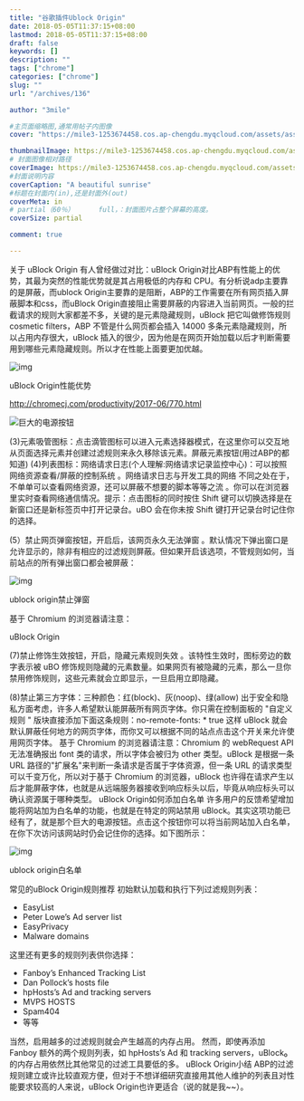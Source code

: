 ```yaml
---
title: "谷歌插件Ublock Origin"
date: 2018-05-05T11:37:15+08:00
lastmod: 2018-05-05T11:37:15+08:00
draft: false
keywords: []
description: ""
tags: ["chrome"]
categories: ["chrome"]
slug: ""
url: "/archives/136"

author: "3mile"

#主页面缩略图,通常用帖子内图像
cover: "https://mile3-1253674458.cos.ap-chengdu.myqcloud.com/assets/assets/chrome/auto-orient1.jpg"

thumbnailImage: https://mile3-1253674458.cos.ap-chengdu.myqcloud.com/assets/assets/chrome/auto-orient1.jpg
# 封面图像相对路径
coverImage: https://mile3-1253674458.cos.ap-chengdu.myqcloud.com/assets/cover/3.jpg
#封面说明内容
coverCaption: "A beautiful sunrise"
#标题在封面内(in),还是封面外(out)
coverMeta: in
# partial（60％）		full，：封面图片占整个屏幕的高度。
coverSize: partial

comment: true

---
```


关于 uBlock Origin
 有人曾经做过对比：uBlock Origin对比ABP有性能上的优势，其最为突然的性能优势就是其占用极低的内存和 CPU。有分析说adp主要靠的是屏蔽，而ublock Origin主要靠的是阻断，ABP的工作需要在所有网页插入屏蔽脚本和css，而uBlock Origin直接阻止需要屏蔽的内容进入当前网页。一般的拦截请求的规则大家都差不多，关键的是元素隐藏规则，uBlock 把它叫做修饰规则 cosmetic filters，ABP 不管是什么网页都会插入 14000 多条元素隐藏规则，所以占用内存很大，uBlock 插入的很少，因为他是在网页开始加载以后才判断需要用到哪些元素隐藏规则。所以才在性能上面要更加优越。

![img](https://mile3-1253674458.cos.ap-chengdu.myqcloud.com/assets/assets/chrome/auto-orient) 

uBlock Origin性能优势

 http://chromecj.com/productivity/2017-06/770.html

 

![巨大的电源按钮](https://mile3-1253674458.cos.ap-chengdu.myqcloud.com/assets/assets/chrome/auto-orient1.jpg) 

 

 

(3)元素吸管图标：点击滴管图标可以进入元素选择器模式，在这里你可以交互地从页面选择元素并创建过滤规则来永久移除该元素。屏蔽元素按钮(用过ABP的都知道)
 (4)列表图标：网络请求日志(个人理解:网络请求记录监控中心)：可以按照网络资源查看/屏蔽的控制系统 。网络请求日志与开发工具的网络 不同之处在于，不单单可以查看网络资源，还可以屏蔽不想要的脚本等等之流 。你可以在浏览器里实时查看网络通信情况。提示：点击图标的同时按住 Shift 键可以切换选择是在新窗口还是新标签页中打开记录台。uBO 会在你未按 Shift 键打开记录台时记住你的选择。

(5）禁止网页弹窗按钮，开启后，该网页永久无法弹窗 。默认情况下弹出窗口是允许显示的，除非有相应的过滤规则屏蔽。但如果开启该选项，不管规则如何，当前站点的所有弹出窗口都会被屏蔽：

![img](https://mile3-1253674458.cos.ap-chengdu.myqcloud.com/assets/assets/chrome/164.png) 

ublock origin禁止弹窗

 

 

基于 Chromium 的浏览器请注意：

uBlock Origin

 

 

(7)禁止修饰生效按钮，开启，隐藏元素规则失效 。该特性生效时，图标旁边的数字表示被 uBO 修饰规则隐藏的元素数量。如果网页有被隐藏的元素，那么一旦你禁用修饰规则，这些元素就会立即显示，一旦启用立即隐藏。

(8)禁止第三方字体：三种颜色：红(block)、灰(noop)、绿(allow) 出于安全和隐私方面考虑，许多人希望默认能屏蔽所有网页字体。你只需在控制面板的 "自定义规则 " 版块直接添加下面这条规则：no-remote-fonts: * true
 这样 uBlock 就会默认屏蔽任何地方的网页字体，而你又可以根据不同的站点点击这个开关来允许使用网页字体。
 基于 Chromium 的浏览器请注意：Chromium 的 webRequest API 无法准确报出 font 类的请求，所以字体会被归为 other 类型。uBlock 是根据一条 URL 路径的"扩展名"来判断一条请求是否属于字体资源，但一条 URL 的请求类型可以千变万化，所以对于基于 Chromium 的浏览器，uBlock 也许得在请求产生以后才能屏蔽字体，也就是从远端服务器接收到响应标头以后，毕竟从响应标头可以确认资源属于哪种类型。
 uBlock Origin如何添加白名单
 许多用户的反馈希望增加能将网站加为白名单的功能，也就是在特定的网站禁用 uBlock。其实这项功能已经有了，就是那个巨大的电源按钮。点击这个按钮你可以将当前网站加入白名单，在你下次访问该网站时仍会记住你的选择。如下图所示：

 

![img](https://mile3-1253674458.cos.ap-chengdu.myqcloud.com/assets/assets/chrome/311.png) 

ublock origin白名单

 

常见的uBlock Origin规则推荐
 初始默认加载和执行下列过滤规则列表：

- EasyList
- Peter Lowe’s Ad server list
- EasyPrivacy
- Malware domains

这里还有更多的规则列表供你选择：

- Fanboy’s Enhanced Tracking List
- Dan Pollock’s hosts file
- hpHosts’s Ad and tracking servers
- MVPS HOSTS
- Spam404
- 等等

当然，启用越多的过滤规则就会产生越高的内存占用。 然而，即使再添加 Fanboy 额外的两个规则列表，如 hpHosts’s Ad 和 tracking servers，uBlock₀ 的内存占用依然比其他常见的过滤工具要低的多。
 uBlock Origin小结
 ABP的过滤规则建立或许比较直观方便，但对于不想详细研究直接用其他人维护的列表且对性能要求较高的人来说，uBlock Origin也许更适合（说的就是我~~）。

 

 

 

 

 